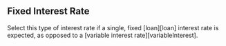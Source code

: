 ## Fixed Interest Rate

Select this type of interest rate if a single, fixed [loan][loan] interest rate is expected, as opposed to a [variable interest rate][variableInterest].